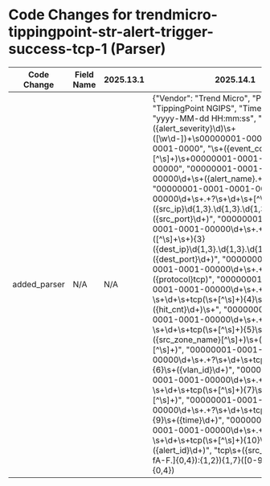 # Code Changes for trendmicro-tippingpoint-str-alert-trigger-success-tcp-1 (Parser)

| Code Change | Field Name | 2025.13.1 | 2025.14.1 |
|-------------|------------|-----------|------------|
| added_parser | N/A | N/A | {"Vendor": "Trend Micro", "Product": "TippingPoint NGIPS", "TimeFormat": "yyyy-MM-dd HH:mm:ss", "Fields": ["({alert_severity}\d)\s+([\w\d-])+\s00000001-0001-0001-0001-0000", "\s+({event_code}[^\s]+)\s+00000001-0001-0001-0001-00000", "00000001-0001-0001-0001-00000\d+\s+({alert_name}.+?)\s+\d+\s+", "00000001-0001-0001-0001-00000\d+\s+.+?\s+\d+\s+[^\s]+\s+({src_ip}\d{1,3}\.\d{1,3}\.\d{1,3}\.\d{1,3})\s+({src_port}\d+)", "00000001-0001-0001-0001-00000\d+\s+.+?\s+\d+\s+([^\s]+\s+){3}({dest_ip}\d{1,3}\.\d{1,3}\.\d{1,3}\.\d{1,3})\s+({dest_port}\d+)", "00000001-0001-0001-0001-00000\d+\s+.+?\s+\d+\s+({protocol}tcp)", "00000001-0001-0001-0001-00000\d+\s+.+?\s+\d+\s+tcp(\s+[^\s]+){4}\s+({hit_cnt}\d+)\s+", "00000001-0001-0001-0001-00000\d+\s+.+?\s+\d+\s+tcp(\s+[^\s]+){5}\s+({src_zone_name}[^\s]+)\s+({dest_zone}[^\s]+)", "00000001-0001-0001-0001-00000\d+\s+.+?\s+\d+\s+tcp(\s+[^\s]+){6}\s+({vlan_id}\d+)", "00000001-0001-0001-0001-00000\d+\s+.+?\s+\d+\s+tcp(\s+[^\s]+){7}\s+({host}[^\s]+)", "00000001-0001-0001-0001-00000\d+\s+.+?\s+\d+\s+tcp(\s+[^\s]+){9}\s+({time}\d+)", "00000001-0001-0001-0001-00000\d+\s+.+?\s+\d+\s+tcp(\s+[^\s]+){10}\s+({alert_id}\d+)", "tcp\s+({src_ip}((([0-9a-fA-F.]{0,4}):{1,2}){1,7}([0-9a-fA-F]){0,4})|(((25[0-5]|(2[0-4]|1\d|[0-9]|)\d)\.?\b){4}))\s+({src_port}\d+)\s+({dest_ip}[a-fA-F\d.:]+)\s+({dest_port}\d+)"], "SOAR": {"IncidentType": "generic", "DupFields": ["time->startedDate", "vendor->source", "rawLog->sourceInfo", "alert_name->description", "alert_severity->sourceSeverity"], "NameTemplate": "TippingPoint Alert ${alert_name} found", "ProjectName": "SOC", "EntityFields": [{"EntityType": "device", "Name": "src_address", "Fields": ["src_ip->ip_address"]}, {"EntityType": "device", "Name": "dest_address", "Fields": ["dest_ip->ip_address"]}]}, "Name": "trendmicro-tippingpoint-str-alert-trigger-success-tcp-1", "ParserVersion": "v1.0.0", "Conditions": ["00000001-0001-0001-0001-", " tcp "]} |